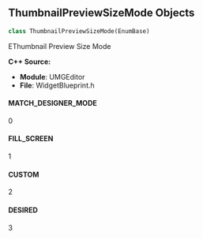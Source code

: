 ## ThumbnailPreviewSizeMode Objects

```python
class ThumbnailPreviewSizeMode(EnumBase)
```

EThumbnail Preview Size Mode

**C++ Source:**

- **Module**: UMGEditor
- **File**: WidgetBlueprint.h

<a id="unreal.ThumbnailPreviewSizeMode.MATCH_DESIGNER_MODE"></a>

#### MATCH_DESIGNER_MODE

0

<a id="unreal.ThumbnailPreviewSizeMode.FILL_SCREEN"></a>

#### FILL_SCREEN

1

<a id="unreal.ThumbnailPreviewSizeMode.CUSTOM"></a>

#### CUSTOM

2

<a id="unreal.ThumbnailPreviewSizeMode.DESIRED"></a>

#### DESIRED

3

<a id="unreal.BlueprintType"></a>